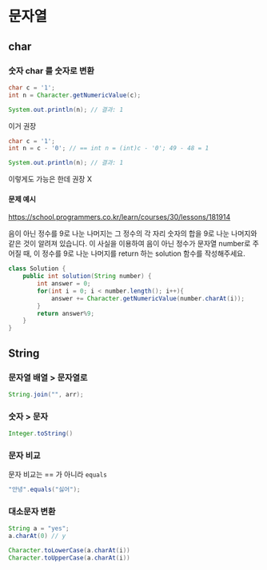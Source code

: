 # 문자열

## char

### 숫자 char 를 숫자로 변환

```java
char c = '1';
int n = Character.getNumericValue(c);

System.out.println(n); // 결과: 1
```

이거 권장

```java
char c = '1';
int n = c - '0'; // == int n = (int)c - '0'; 49 - 48 = 1

System.out.println(n); // 결과: 1
```

이렇게도 가능은 한데 권장 X

#### 문제 예시

https://school.programmers.co.kr/learn/courses/30/lessons/181914

음이 아닌 정수를 9로 나눈 나머지는 그 정수의 각 자리 숫자의 합을 9로 나눈 나머지와 같은 것이 알려져 있습니다.
이 사실을 이용하여 음이 아닌 정수가 문자열 number로 주어질 때, 이 정수를 9로 나눈 나머지를 return 하는 solution 함수를 작성해주세요.

```java
class Solution {
    public int solution(String number) {
        int answer = 0;
        for(int i = 0; i < number.length(); i++){
            answer += Character.getNumericValue(number.charAt(i));
        }
        return answer%9;
    }
}
```

## String

### 문자열 배열 > 문자열로

```java
String.join("", arr);
```

### 숫자 > 문자

```java
Integer.toString()
```

### 문자 비교

문자 비교는 == 가 아니라 `equals`

```java
"안녕".equals("싫어");
```

### 대소문자 변환

```java
String a = "yes";
a.charAt(0) // y
```

```java
Character.toLowerCase(a.charAt(i))
Character.toUpperCase(a.charAt(i))
```
